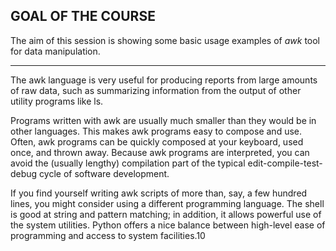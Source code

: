 
## GOAL OF THE COURSE

The aim of this session is showing some basic usage examples of *awk* tool for data manipulation.

---------


The awk language is very useful for producing reports from large amounts of raw data, such as summarizing information from the output of other utility programs like ls.

Programs written with awk are usually much smaller than they would be in other languages. This makes awk programs easy to compose and use. Often, awk programs can be quickly composed at your keyboard, used once, and thrown away. Because awk programs are interpreted, you can avoid the (usually lengthy) compilation part of the typical edit-compile-test-debug cycle of software development.

If you find yourself writing awk scripts of more than, say, a few hundred lines, you might consider using a different programming language. The shell is good at string and pattern matching; in addition, it allows powerful use of the system utilities. Python offers a nice balance between high-level ease of programming and access to system facilities.10
